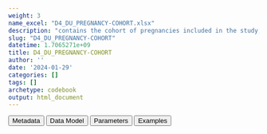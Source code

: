 ```yaml
---
weight: 3
name_excel: "D4_DU_PREGNANCY-COHORT.xlsx"
description: "contains the cohort of pregnancies included in the study, including both those with MS and those without MS, as described in section 4.1 of DP3_SAP_DU_MS_V2.2. It is obtained from D3_DU_selection_criteria_from_pregnancies_to_DU_PREGNANCY-COHORT by excluding all pregnancies with at least one of the exclusion criteria == 1"
slug: "D4_DU_PREGNANCY-COHORT"
datetime: 1.7065271e+09
title: D4_DU_PREGNANCY-COHORT
author: ''
date: '2024-01-29'
categories: []
tags: []
archetype: codebook
output: html_document
---
```


<div class="tab">
<button class="tablinks" onclick="openCity(event, &#39;Metadata&#39;)" id="defaultOpen">Metadata</button>
<button class="tablinks" onclick="openCity(event, &#39;Data Model&#39;)">Data Model</button>
<button class="tablinks" onclick="openCity(event, &#39;Parameters&#39;)">Parameters</button>
<button class="tablinks" onclick="openCity(event, &#39;Examples&#39;)">Examples</button>
</div>
<div class="tabcontent"></div>
